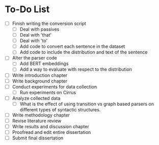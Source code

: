 # To-Do List

- [ ] Finish writing the conversion script
    - [ ] Deal with passives
    - [ ] Deal with 'that'
    - [ ] Deal with 'to'
    - [ ] Add code to convert each sentence in the dataset
    - [ ] Add code to include the distribution and text of the sentence
- [ ] Alter the parser code
    - [ ] Add BERT embeddings
    - [ ] Add a way to evaluate with respect to the distribution
- [ ] Write introduction chapter
- [ ] Write background chapter
- [ ] Conduct experiments for data collection
    - [ ] Run experiments on Cirrus
- [ ] Analyze collected data
    - [ ] What is the effect of using transition vs graph based parsers on different types of syntactic structures. 
- [ ] Write methodology chapter
- [ ] Revise literature review
- [ ] Write results and discussion chapter
- [ ] Proofread and edit entire dissertation
- [ ] Submit final dissertation
